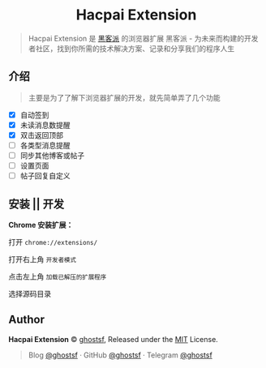 <h1 align="center">Hacpai Extension</h1>

> Hacpai Extension 是 [黑客派](https://hacpai.com/) 的浏览器扩展
> 黑客派 - 为未来而构建的开发者社区，找到你所需的技术解决方案、记录和分享我们的程序人生

## 介绍

> 主要是为了了解下浏览器扩展的开发，就先简单弄了几个功能

* [X] 自动签到
* [X] 未读消息数提醒
* [X] 双击返回顶部
* [ ] 各类型消息提醒
* [ ] 同步其他博客或帖子
* [ ] 设置页面
* [ ] 帖子回复自定义

## 安装 || 开发

**Chrome 安装扩展：**

打开 `chrome://extensions/`

打开右上角 `开发者模式`

点击左上角 `加载已解压的扩展程序`

选择源码目录

## Author

**Hacpai Extension** © [ghostsf](https://github.com/ghostsf), Released under the [MIT](./LICENSE) License.<br>

> Blog [@ghostsf](https://ghostsf) · GitHub [@ghostsf](https://github.com/ghostsf) · Telegram [@ghostsf](https://t.me/ghostsf)